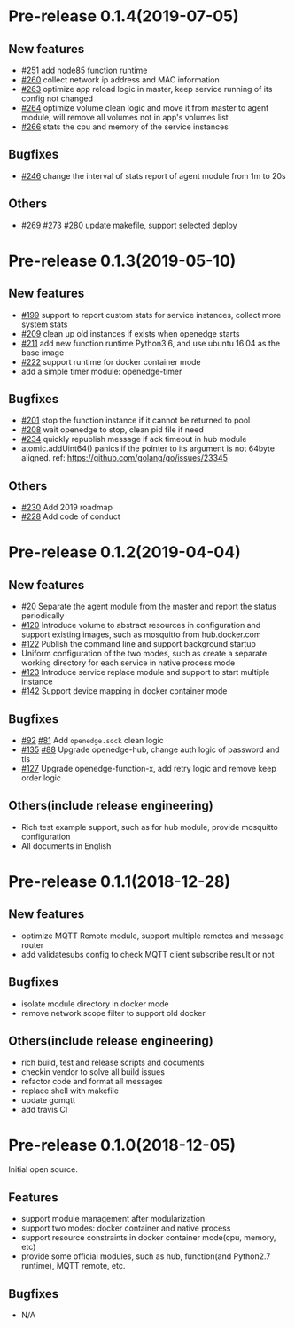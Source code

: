 # Pre-release 0.1.4(2019-07-05)

## New features

- [#251](https://github.com/baidu/openedge/issues/251) add node85 function runtime
- [#260](https://github.com/baidu/openedge/issues/260) collect network ip address and MAC information
- [#263](https://github.com/baidu/openedge/issues/263) optimize app reload logic in master, keep service running of its config not changed
- [#264](https://github.com/baidu/openedge/issues/264) optimize volume clean logic and move it from master to agent module, will remove all volumes not in app's volumes list
- [#266](https://github.com/baidu/openedge/issues/266) stats the cpu and memory of the service instances

## Bugfixes

- [#246](https://github.com/baidu/openedge/issues/246) change the interval of stats report of agent module from 1m to 20s

## Others

- [#269](https://github.com/baidu/openedge/issues/269) [#273](https://github.com/baidu/openedge/issues/273) [#280](https://github.com/baidu/openedge/issues/280) update makefile, support selected deploy

# Pre-release 0.1.3(2019-05-10)

## New features

- [#199](https://github.com/baidu/openedge/issues/199) support to report custom stats for service instances, collect more system stats
- [#209](https://github.com/baidu/openedge/issues/209) clean up old instances if exists when openedge starts
- [#211](https://github.com/baidu/openedge/issues/211) add new function runtime Python3.6, and use ubuntu 16.04 as the base image
- [#222](https://github.com/baidu/openedge/issues/222) support runtime for docker container mode
- add a simple timer module: openedge-timer

## Bugfixes

- [#201](https://github.com/baidu/openedge/issues/201) stop the function instance if it cannot be returned to pool
- [#208](https://github.com/baidu/openedge/issues/208) wait openedge to stop, clean pid file if need
- [#234](https://github.com/baidu/openedge/issues/234) quickly republish message if ack timeout in hub module
- atomic.addUint64() panics if the pointer to its argument is not 64byte aligned. ref: https://github.com/golang/go/issues/23345

## Others

- [#230](https://github.com/baidu/openedge/issues/230) Add 2019 roadmap
- [#228](https://github.com/baidu/openedge/issues/228) Add code of conduct

# Pre-release 0.1.2(2019-04-04)

## New features

- [#20](https://github.com/baidu/openedge/issues/20) Separate the agent module from the master and report the status periodically
- [#120](https://github.com/baidu/openedge/issues/120) Introduce volume to abstract resources in configuration and support existing images, such as mosquitto from hub.docker.com
- [#122](https://github.com/baidu/openedge/issues/122) Publish the command line and support background startup
- Uniform configuration of the two modes, such as create a separate working directory for each service in native process mode
- [#123](https://github.com/baidu/openedge/issues/123) Introduce service replace module and support to start multiple instance
- [#142](https://github.com/baidu/openedge/issues/142) Support device mapping in docker container mode

## Bugfixes

- [#92](https://github.com/baidu/openedge/issues/92) [#81](https://github.com/baidu/openedge/issues/81) Add `openedge.sock` clean logic
- [#135](https://github.com/baidu/openedge/issues/135) [#88](https://github.com/baidu/openedge/issues/88) Upgrade openedge-hub, change auth logic of password and tls
- [#127](https://github.com/baidu/openedge/issues/127) Upgrade openedge-function-x, add retry logic and remove keep order logic

## Others(include release engineering)

- Rich test example support, such as for hub module, provide mosquitto configuration
- All documents in English

# Pre-release 0.1.1(2018-12-28)

## New features

- optimize MQTT Remote module, support multiple remotes and message router
- add validatesubs config to check MQTT client subscribe result or not

## Bugfixes

- isolate module directory in docker mode
- remove network scope filter to support old docker

## Others(include release engineering)

- rich build, test and release scripts and documents
- checkin vendor to solve all build issues
- refactor code and format all messages
- replace shell with makefile
- update gomqtt
- add travis CI

# Pre-release 0.1.0(2018-12-05)

Initial open source.

## Features

- support module management after modularization
- support two modes: docker container and native process
- support resource constraints in docker container mode(cpu, memory, etc)
- provide some official modules, such as hub, function(and Python2.7 runtime), MQTT remote, etc.

## Bugfixes

- N/A
